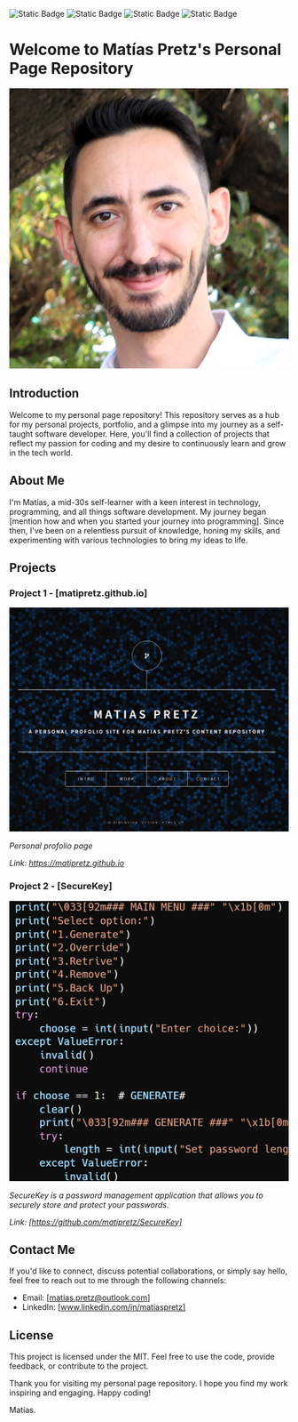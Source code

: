 ![Static Badge](https://img.shields.io/badge/Python%20-3.11.3-grey?style=flat&logo=python&logoColor=grey&labelColor=blue&link=https%3A%2F%2Fwww.python.org%2F)
![Static Badge](https://img.shields.io/badge/Windows%20-11-grey?style=flat&logo=windows11&logoColor=grey&labelColor=blue&link=https%3A%2F%2Fwww.microsoft.com%2Fsoftware-download%2Fwindows11)
![Static Badge](https://img.shields.io/badge/Windows%20-PowerShell-grey?style=flat&logo=windowsterminal&logoColor=grey&labelColor=blue&link=https%3A%2F%2Flearn.microsoft.com%2Fen-us%2Fpowershell%2F%3Fview%3Dpowershell-7.3)
![Static Badge](https://img.shields.io/badge/VS%20Code-1.80.1-grey?style=flat&logo=visualstudiocode&logoColor=grey&labelColor=blue&link=https%3A%2F%2Fcode.visualstudio.com%2F)

# Welcome to Matías Pretz's Personal Page Repository

![Banner Image](./images/pic03.jpg)

## Introduction

Welcome to my personal page repository! This repository serves as a hub for my personal projects, portfolio, and a glimpse into my journey as a self-taught software developer. Here, you'll find a collection of projects that reflect my passion for coding and my desire to continuously learn and grow in the tech world.

## About Me

I'm Matías, a mid-30s self-learner with a keen interest in technology, programming, and all things software development. My journey began [mention how and when you started your journey into programming]. Since then, I've been on a relentless pursuit of knowledge, honing my skills, and experimenting with various technologies to bring my ideas to life.

## Projects

### Project 1 - [matipretz.github.io]

![Portada](./images/page.jpg)

_Personal profolio page_

_Link: https://matipretz.github.io_

### Project 2 - [SecureKey]

![Project Image](./images/pic02.jpg)

_SecureKey is a password management application that allows you to securely store and protect your passwords._

_Link: [https://github.com/matipretz/SecureKey]_

## Contact Me

If you'd like to connect, discuss potential collaborations, or simply say hello, feel free to reach out to me through the following channels:

- Email: [matias.pretz@outlook.com]
- LinkedIn: [www.linkedin.com/in/matiaspretz]

## License

This project is licensed under the MIT. Feel free to use the code, provide feedback, or contribute to the project.

Thank you for visiting my personal page repository. I hope you find my work inspiring and engaging. Happy coding!

Matías.
